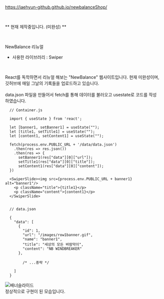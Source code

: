 https://jaehyun-github.github.io/newbalanceShop/

<br>

** 현재 제작중입니다. (미완성) **

<br>

NewBalance 리뉴얼 <br>

- 사용한 라이브러리 : Swiper

<br>

React를 독학하면서 리뉴얼 해보는 "NewBalance" 웹사이트입니다. 현재 미완성이며, 깃허브에 매일 그날의 기록들을 업로드하고 있습니다. <br><br>
data.json 파일을 만들어서 fetch를 통해 데이터를 불러오고 usestate로 코드를 작성하였습니다.

      // Container.js

      import { useState } from 'react';
      
      let [banner1, setBanner1] = useState("");
      let [title1, setTitle1] = useState("");
      let [content1, setContent1] = useState("");

      fetch(process.env.PUBLIC_URL + '/data/data.json')
        .then(res => res.json())
        .then(res => {
          setBanner1(res["data"][0]["url"]);
          setTitle1(res["data"][0]["title"]);
          setContent1(res["data"][0]["content"]);
      })
          
      <SwiperSlide><img src={process.env.PUBLIC_URL + banner1} alt="banner1"/>
        <p className="title">{title1}</p>
        <p className="content">{content1}</p> 
      </SwiperSlide>
      
      
      // data.json
      
      {
        "data": [
          {
            "id": 1,
            "url": "/images/row1banner.gif",
            "name": "banner1",
            "title": "세상의 모든 바람막이",
            "content": "NB WINDBREAKER"
          },

            /* ...중략 */

        ]
      }
      
![배너슬라이드](https://user-images.githubusercontent.com/105622596/195616569-466fbf6a-06bf-4fc9-87ea-d4ee4e5088cc.gif) <br>
정상적으로 구현이 된 모습입니다.
